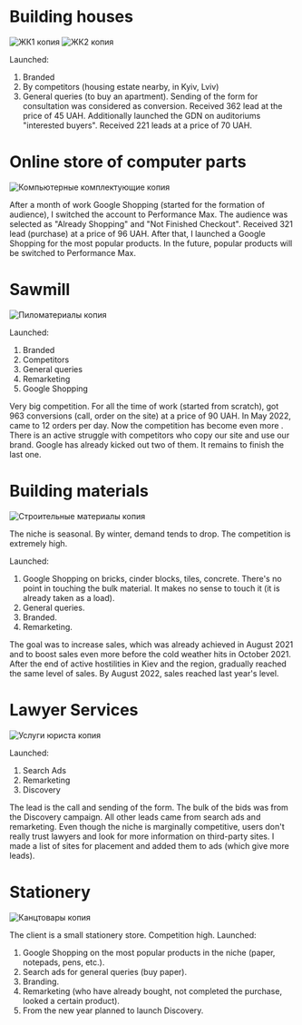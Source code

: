 <h1><b>Building houses</b></h1>

![ЖК1 копия](https://user-images.githubusercontent.com/113106509/189108913-cd4c75ee-3bba-403c-8c2c-6b0c39b52fa4.png)
![ЖК2 копия](https://user-images.githubusercontent.com/113106509/189108953-b6a13677-e5dd-4836-9616-0535b6e23dd1.png)

Launched:
1. Branded
2. By competitors (housing estate nearby, in Kyiv, Lviv)
3. General queries (to buy an apartment).
Sending of the form for consultation was considered as conversion. Received 362 lead at the price of 45 UAH.
Additionally launched the GDN on auditoriums "interested buyers". Received 221 leads at a price of 70 UAH.

<h1><b>Online store of computer parts</b></h1>

![Компьютерные комплектующие копия](https://user-images.githubusercontent.com/113106509/189109180-153a7dd1-9406-4556-a010-b583d6be3f36.png)

After a month of work Google Shopping (started for the formation of
audience), I switched the account to Performance Max.
The audience was selected as "Already Shopping" and "Not Finished
Checkout". Received 321 lead (purchase) at a price of 96 UAH.
After that, I launched a Google Shopping for the most popular products. In the future, popular products will be switched to Performance Max.

<h1><b>Sawmill</b></h1>

![Пиломатериалы копия](https://user-images.githubusercontent.com/113106509/189109290-a279dcb6-77c4-4257-9de0-235245b89f51.png)

Launched:
1. Branded
2. Competitors
3. General queries
4. Remarketing
5. Google Shopping

Very big competition.
For all the time of work (started from scratch), got 963 conversions
(call, order on the site) at a price of 90 UAH. In May 2022, came to 12 orders per day. Now the competition has become even more . There is an active struggle with competitors who copy our site and use our brand.
Google has already kicked out two of them. It remains to finish the last one.

<h1><b>Building materials</b></h1>

![Строительные материалы копия](https://user-images.githubusercontent.com/113106509/189109447-7bb3a792-46a4-45c7-862a-4eb81854829f.png)

The niche is seasonal. By winter, demand tends to drop. The competition is extremely high.

Launched:
1. Google Shopping on bricks, cinder blocks, tiles, concrete. There's no point in touching the bulk material.
It makes no sense to touch it (it is already taken as a load).
2. General queries.
3. Branded.
4. Remarketing.

The goal was to increase sales, which was already achieved in August 2021 and to boost sales even more before the cold weather hits in October 2021.
After the end of active hostilities in Kiev and the region, gradually reached the same level of sales. By August 2022, sales reached last year's level.

<h1><b>Lawyer Services</b></h1>

![Услуги юриста копия](https://user-images.githubusercontent.com/113106509/189109576-0e1cd06d-2933-4d20-9b2f-592cd49e5c43.png)

Launched:
1. Search Ads
2. Remarketing
3. Discovery

The lead is the call and sending of the form. The bulk of the bids was from the Discovery campaign. All other leads came from search ads and remarketing.
Even though the niche is marginally competitive, users don't really trust lawyers and look for more information on third-party sites. I made a list of sites for placement and added them to ads (which give more leads).

<h1><b>Stationery</b></h1>

![Канцтовары копия](https://user-images.githubusercontent.com/113106509/189109803-ba43980c-34bc-4415-8edf-7053b03e0abd.png)

The client is a small stationery store. Competition
high.
Launched:
1. Google Shopping on the most popular products in the niche (paper,
notepads, pens, etc.).
2. Search ads for general queries (buy paper).
3. Branding.
4. Remarketing (who have already bought, not completed the purchase, looked
a certain product).
5. From the new year planned to launch Discovery.
